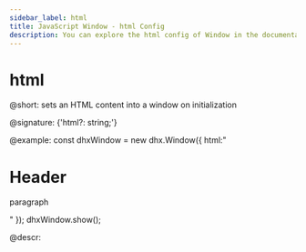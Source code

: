 ```yaml
---
sidebar_label: html
title: JavaScript Window - html Config 
description: You can explore the html config of Window in the documentation of the DHTMLX JavaScript UI library. Browse developer guides and API reference, try out code examples and live demos, and download a free 30-day evaluation version of DHTMLX Suite 7.
---
```


# html

@short: sets an HTML content into a window on initialization

@signature: {'html?: string;'}

@example:
const dhxWindow = new dhx.Window({
	html:"<h1>Header</h1><p>paragraph</p>"
});
dhxWindow.show();

@descr:

[comment]: # (@related: window/how_to_start.md window/configuration.md#setting-html-content)
